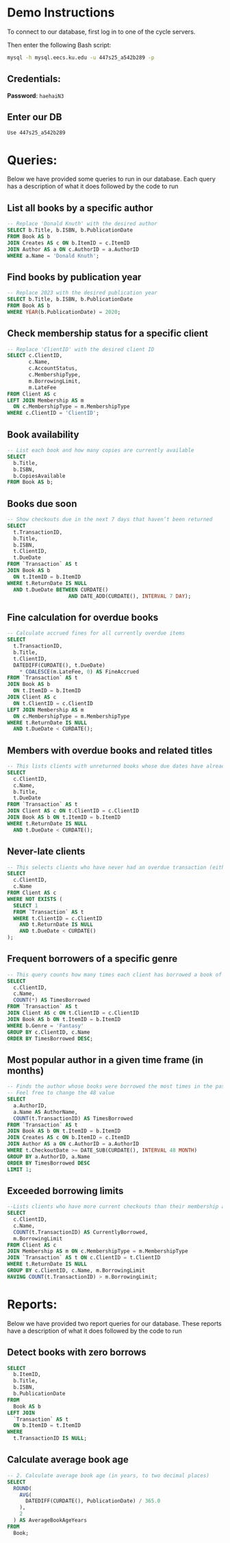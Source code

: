 # Demo Instructions

To connect to our database, first log in to one of the cycle servers.

Then enter the following Bash script:

```bash
mysql -h mysql.eecs.ku.edu -u 447s25_a542b289 -p
```

## Credentials:

**Password**: `haehaiN3`

## Enter our DB

`Use 447s25_a542b289`

# Queries:

Below we have provided some queries to run in our database. Each query has a description of what it does followed by the code to run

<!-- Aiden -->

##  List all books by a specific author
```SQL
-- Replace 'Donald Knuth' with the desired author
SELECT b.Title, b.ISBN, b.PublicationDate
FROM Book AS b
JOIN Creates AS c ON b.ItemID = c.ItemID
JOIN Author AS a ON c.AuthorID = a.AuthorID
WHERE a.Name = 'Donald Knuth';
```

##  Find books by publication year
```SQL
-- Replace 2023 with the desired publication year
SELECT b.Title, b.ISBN, b.PublicationDate
FROM Book AS b
WHERE YEAR(b.PublicationDate) = 2020;
```

##  Check membership status for a specific client
```SQL
-- Replace 'ClientID' with the desired client ID
SELECT c.ClientID,
       c.Name,
       c.AccountStatus,
       c.MembershipType,
       m.BorrowingLimit,
       m.LateFee
FROM Client AS c
LEFT JOIN Membership AS m
  ON c.MembershipType = m.MembershipType
WHERE c.ClientID = 'ClientID';
```

<!-- Daniel -->

##  Book availability
```SQL
-- List each book and how many copies are currently available
SELECT 
  b.Title,
  b.ISBN,
  b.CopiesAvailable
FROM Book AS b;
```

##  Books due soon
```SQL
-- Show checkouts due in the next 7 days that haven’t been returned
SELECT 
  t.TransactionID,
  b.Title,
  b.ISBN,
  t.ClientID,
  t.DueDate
FROM `Transaction` AS t
JOIN Book AS b
  ON t.ItemID = b.ItemID
WHERE t.ReturnDate IS NULL
  AND t.DueDate BETWEEN CURDATE() 
                    AND DATE_ADD(CURDATE(), INTERVAL 7 DAY);
```

##  Fine calculation for overdue books
```SQL
-- Calculate accrued fines for all currently overdue items
SELECT 
  t.TransactionID,
  b.Title,
  t.ClientID,
  DATEDIFF(CURDATE(), t.DueDate)
    * COALESCE(m.LateFee, 0) AS FineAccrued
FROM `Transaction` AS t
JOIN Book AS b
  ON t.ItemID = b.ItemID
JOIN Client AS c
  ON t.ClientID = c.ClientID
LEFT JOIN Membership AS m
  ON c.MembershipType = m.MembershipType
WHERE t.ReturnDate IS NULL
  AND t.DueDate < CURDATE();
```

<!-- Jack -->

##  Members with overdue books and related titles
```SQL
-- This lists clients with unreturned books whose due dates have already passed, including the book titles and due dates.
SELECT 
  c.ClientID,
  c.Name,
  b.Title,
  t.DueDate
FROM `Transaction` AS t
JOIN Client AS c ON t.ClientID = c.ClientID
JOIN Book AS b ON t.ItemID = b.ItemID
WHERE t.ReturnDate IS NULL
  AND t.DueDate < CURDATE();
```


##  Never-late clients
```SQL
-- This selects clients who have never had an overdue transaction (either currently overdue or at the time of return, depending on how you'd track late returns).
SELECT 
  c.ClientID,
  c.Name
FROM Client AS c
WHERE NOT EXISTS (
  SELECT 1
  FROM `Transaction` AS t
  WHERE t.ClientID = c.ClientID
    AND t.ReturnDate IS NULL
    AND t.DueDate < CURDATE()
);
```

##  Frequent borrowers of a specific genre
```SQL
-- This query counts how many times each client has borrowed a book of a specific genre. You can change 'Fantasy' to any genre you want to analyze.
SELECT 
  c.ClientID,
  c.Name,
  COUNT(*) AS TimesBorrowed
FROM `Transaction` AS t
JOIN Client AS c ON t.ClientID = c.ClientID
JOIN Book AS b ON t.ItemID = b.ItemID
WHERE b.Genre = 'Fantasy'
GROUP BY c.ClientID, c.Name
ORDER BY TimesBorrowed DESC;
```

<!-- Liam -->

##  Most popular author in a given time frame (in months)
```SQL
-- Finds the author whose books were borrowed the most times in the past 48 months.
-- Feel free to change the 48 value
SELECT 
  a.AuthorID,
  a.Name AS AuthorName,
  COUNT(t.TransactionID) AS TimesBorrowed
FROM `Transaction` AS t
JOIN Book AS b ON t.ItemID = b.ItemID
JOIN Creates AS c ON b.ItemID = c.ItemID
JOIN Author AS a ON c.AuthorID = a.AuthorID
WHERE t.CheckoutDate >= DATE_SUB(CURDATE(), INTERVAL 48 MONTH)
GROUP BY a.AuthorID, a.Name
ORDER BY TimesBorrowed DESC
LIMIT 1;
```

##  Exceeded borrowing limits
```SQL
--Lists clients who have more current checkouts than their membership allows
SELECT 
  c.ClientID,
  c.Name,
  COUNT(t.TransactionID) AS CurrentlyBorrowed,
  m.BorrowingLimit
FROM Client AS c
JOIN Membership AS m ON c.MembershipType = m.MembershipType
JOIN `Transaction` AS t ON c.ClientID = t.ClientID
WHERE t.ReturnDate IS NULL
GROUP BY c.ClientID, c.Name, m.BorrowingLimit
HAVING COUNT(t.TransactionID) > m.BorrowingLimit;
```

<!--
Jorge
Sam

More report ideas are in canvas -> databases -> files -> project

-->
# Reports:

Below we have provided two report queries for our database. These reports have a description of what it does followed by the code to run

##  Detect books with zero borrows
```SQL
SELECT
  b.ItemID,
  b.Title,
  b.ISBN,
  b.PublicationDate
FROM
  Book AS b
LEFT JOIN
  `Transaction` AS t
  ON b.ItemID = t.ItemID
WHERE
  t.TransactionID IS NULL;
```
##  Calculate average book age
```SQL
-- 2. Calculate average book age (in years, to two decimal places)
SELECT
  ROUND(
    AVG(
      DATEDIFF(CURDATE(), PublicationDate) / 365.0
    ),
    2
  ) AS AverageBookAgeYears
FROM
  Book;
```

